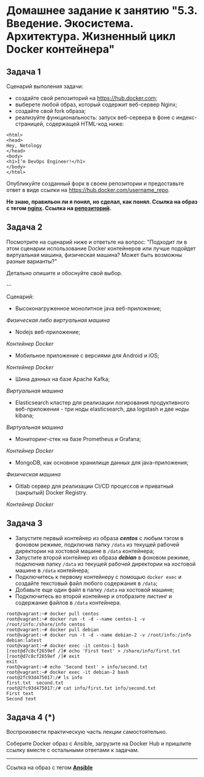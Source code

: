 
# Домашнее задание к занятию "5.3. Введение. Экосистема. Архитектура. Жизненный цикл Docker контейнера"

## Задача 1

Сценарий выполения задачи:

- создайте свой репозиторий на https://hub.docker.com;
- выберете любой образ, который содержит веб-сервер Nginx;
- создайте свой fork образа;
- реализуйте функциональность:
запуск веб-сервера в фоне с индекс-страницей, содержащей HTML-код ниже:
```
<html>
<head>
Hey, Netology
</head>
<body>
<h1>I’m DevOps Engineer!</h1>
</body>
</html>
```
Опубликуйте созданный форк в своем репозитории и предоставьте ответ в виде ссылки на https://hub.docker.com/username_repo.

**Не знаю, правильон ли я понял, но сделал, как понял. Ссылка на образ с тегом  [nginx](https://hub.docker.com/layers/190943480/cabooki/netology/nginx/images/sha256-fa382679c12e4ea215bf784d386248d7a7b3b358295ea6494f00d151bf31a45e?context=repo). Ссылка на [репозиторий](https://hub.docker.com/repository/docker/cabooki/netology).**

## Задача 2

Посмотрите на сценарий ниже и ответьте на вопрос:
"Подходит ли в этом сценарии использование Docker контейнеров или лучше подойдет виртуальная машина, физическая машина? Может быть возможны разные варианты?"

Детально опишите и обоснуйте свой выбор.

--

Сценарий:

- Высоконагруженное монолитное java веб-приложение;

*Физическая либо виртуальная машина*

- Nodejs веб-приложение;

*Контейнер Docker*

- Мобильное приложение c версиями для Android и iOS;

*Контейнер Docker*

- Шина данных на базе Apache Kafka;

*Виртуальная машина*

- Elasticsearch кластер для реализации логирования продуктивного веб-приложения - три ноды elasticsearch, два logstash и две ноды kibana;

*Виртуальная машина*

- Мониторинг-стек на базе Prometheus и Grafana;

*Контейнер Docker*

- MongoDB, как основное хранилище данных для java-приложения;

*Физическая машина*

- Gitlab сервер для реализации CI/CD процессов и приватный (закрытый) Docker Registry.

*Контейнер Docker*

## Задача 3

- Запустите первый контейнер из образа ***centos*** c любым тэгом в фоновом режиме, подключив папку ```/data``` из текущей рабочей директории на хостовой машине в ```/data``` контейнера;
- Запустите второй контейнер из образа ***debian*** в фоновом режиме, подключив папку ```/data``` из текущей рабочей директории на хостовой машине в ```/data``` контейнера;
- Подключитесь к первому контейнеру с помощью ```docker exec``` и создайте текстовый файл любого содержания в ```/data```;
- Добавьте еще один файл в папку ```/data``` на хостовой машине;
- Подключитесь во второй контейнер и отобразите листинг и содержание файлов в ```/data``` контейнера.

```
root@vagrant:~# docker pull centos
root@vagrant:~# docker run -t -d --name centos-1 -v /root/info:/share/info centos
root@vagrant:~# docker pull debian
root@vagrant:~# docker run -t -d --name debian-2 -v /root/info:/info debian:latest
root@vagrant:~# docker exec -it centos-1 bash
[root@d7c8cf2659ef /]# echo 'First text' > /share/info/first.txt
[root@d7c8cf2659ef /]# exit
exit
root@vagrant:~# echo 'Second text' > info/second.txt
root@vagrant:~# docker exec -it debian-2 bash
root@2fc93d475017:/# ls info
first.txt  second.txt
root@2fc93d475017:/# cat info/first.txt info/second.txt
First text
Second text
```

## Задача 4 (*)

Воспроизвести практическую часть лекции самостоятельно.

Соберите Docker образ с Ansible, загрузите на Docker Hub и пришлите ссылку вместе с остальными ответами к задачам.
****
Ссылка на образ с тегом **[Ansible](https://hub.docker.com/layers/190943848/cabooki/netology/ansible/images/sha256-f347d677e9caec7548324ad35ca8c7c5d66b9711b3d3c5729b88a4eadb435a7f?context=repo)**
